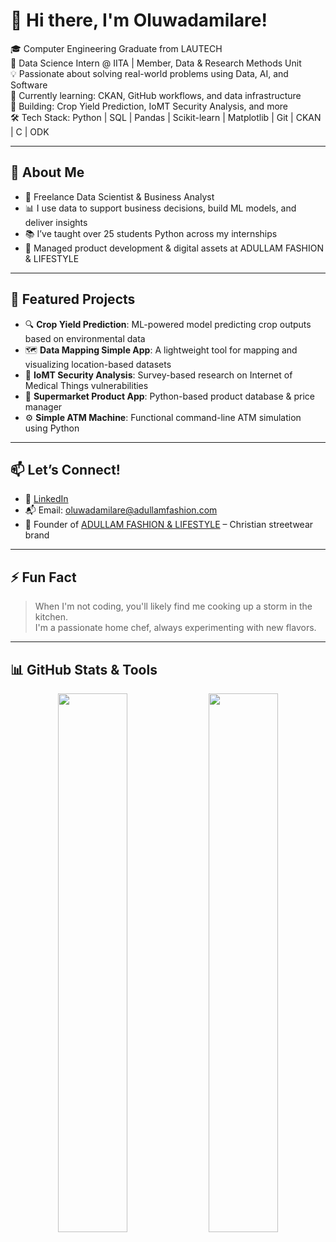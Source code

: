 # 👋 Hi there, I'm Oluwadamilare!

🎓 Computer Engineering Graduate from LAUTECH  
📍 Data Science Intern @ IITA | Member, Data & Research Methods Unit  
💡 Passionate about solving real-world problems using Data, AI, and Software  
🧠 Currently learning: CKAN, GitHub workflows, and data infrastructure  
🚀 Building: Crop Yield Prediction, IoMT Security Analysis, and more  
🛠️ Tech Stack: Python | SQL | Pandas | Scikit-learn | Matplotlib | Git | CKAN | C | ODK 

---

## 🌱 About Me

- 💼 Freelance Data Scientist & Business Analyst  
- 📊 I use data to support business decisions, build ML models, and deliver insights  
- 📚 I’ve taught over 25 students Python across my internships  
- 🧾 Managed product development & digital assets at ADULLAM FASHION & LIFESTYLE  

---

## 🔭 Featured Projects

- 🔍 **Crop Yield Prediction**: ML-powered model predicting crop outputs based on environmental data
- 🗺️ **Data Mapping Simple App**: A lightweight tool for mapping and visualizing location-based datasets
- 🔐 **IoMT Security Analysis**: Survey-based research on Internet of Medical Things vulnerabilities  
- 🛒 **Supermarket Product App**: Python-based product database & price manager  
- ⚙️ **Simple ATM Machine**: Functional command-line ATM simulation using Python  

---

## 📫 Let’s Connect!

- 💼 [LinkedIn](https://www.linkedin.com/in/oluwadamilare-oyediran)  
- 📬 Email: oluwadamilare@adullamfashion.com
- 👕 Founder of [ADULLAM FASHION & LIFESTYLE](https://adullamfashion.com) – Christian streetwear brand  

---

## ⚡ Fun Fact

> When I'm not coding, you'll likely find me cooking up a storm in the kitchen.  
> I'm a passionate home chef, always experimenting with new flavors.

---

## 📊 GitHub Stats & Tools

<p align="center">
  <img src="https://github-readme-stats.vercel.app/api?username=drazzydre&show_icons=true&theme=radical" width="47%" />
  <img src="https://github-readme-stats.vercel.app/api/top-langs/?username=drazzydre&layout=compact&theme=radical" width="47%" />
</p>


<!--
# Another app
-->



<!--
## Hi there 👋 I'm Oluwadamilare Isaac Oyediran

I'm currently a Computer Engineering student with a passion for solving real-world problems through Machine Learning. Right now, I'm focusing on Crop Yield Prediction using advanced ML techniques. I'm always eager to explore how technology can be used to revolutionize agriculture and healthcare.

💻 Open to Collaborations: I'm particularly interested in working on projects related to agriculture and medical-based machine learning applications. If you're working on something cool in these spaces, let's connect!

🎉 Fun Fact: When I'm not coding, you'll likely find me cooking up a storm in the kitchen. I'm a passionate home chef, always experimenting with new flavors.

Feel free to check out my projects or reach out if you'd like to collaborate!

**DrazzyDre/DrazzyDre** is a ✨ _special_ ✨ repository because its `README.md` (this file) appears on your GitHub profile.

Here are some ideas to get you started:

- 🔭 I’m currently working on ...
- 🌱 I’m currently learning ...
- 👯 I’m looking to collaborate on ...
- 🤔 I’m looking for help with ...
- 💬 Ask me about ...
- 📫 How to reach me: ...
- 😄 Pronouns: ...
- ⚡ Fun fact: ...

## ⚡ Fun Fact

> I blend **Faith and Elegance** — building tech that makes a difference and looks good doing it.
-->

